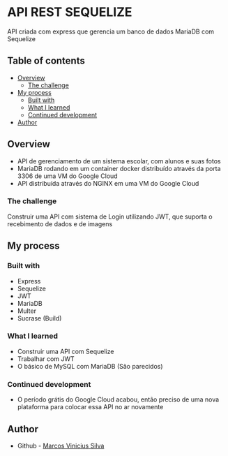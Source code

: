 # API REST SEQUELIZE

API criada com express que gerencia um banco de dados MariaDB com Sequelize

## Table of contents

- [Overview](#overview)
  - [The challenge](#the-challenge)
- [My process](#my-process)
  - [Built with](#built-with)
  - [What I learned](#what-i-learned)
  - [Continued development](#continued-development)
- [Author](#author)

## Overview

- API de gerenciamento de um sistema escolar, com alunos e suas fotos
- MariaDB rodando em um container docker distribuído através da porta 3306 de uma VM do Google Cloud
- API distribuída através do NGINX em uma VM do Google Cloud

### The challenge

Construir uma API com sistema de Login utilizando JWT, que suporta o recebimento de dados e de imagens

## My process

### Built with

- Express
- Sequelize
- JWT
- MariaDB
- Multer
- Sucrase (Build)

### What I learned

- Construir uma API com Sequelize
- Trabalhar com JWT
- O básico de MySQL com MariaDB (São parecidos)

### Continued development

- O período grátis do Google Cloud acabou, então preciso de uma nova plataforma para colocar essa API no ar novamente

## Author

- Github - [Marcos Vinicius Silva](https://github.com/SenhorOver)
